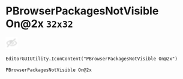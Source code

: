 # PBrowserPackagesNotVisible On@2x `32x32`
<img src="/img/PBrowserPackagesNotVisible%20On.png" width=32 height=32>

``` CSharp
EditorGUIUtility.IconContent("PBrowserPackagesNotVisible On@2x")
```
```
PBrowserPackagesNotVisible On@2x
```
